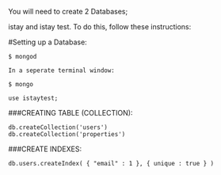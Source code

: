 

You will need to create 2 Databases;

istay and istay test. To do this, follow these instructions:



#Setting up a Database:

```
$ mongod

In a seperate terminal window:

$ mongo

```

```
use istaytest;
```
###CREATING TABLE (COLLECTION):

```
db.createCollection('users')
db.createCollection('properties')
```

###CREATE INDEXES:

```
db.users.createIndex( { "email" : 1 }, { unique : true } )
```
